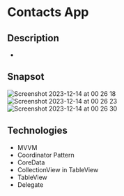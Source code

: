 # Contacts App

## Description
- 
## Snapsot
![Screenshot 2023-12-14 at 00 26 18](https://github.com/sulunbatuhan/Rehber/assets/16906501/0137d938-8b93-4bcb-91bd-d721e2646931)
![Screenshot 2023-12-14 at 00 26 23](https://github.com/sulunbatuhan/Rehber/assets/16906501/01ba183e-9f66-4c5c-af8c-f5dc068e53cd)
![Screenshot 2023-12-14 at 00 26 30](https://github.com/sulunbatuhan/Rehber/assets/16906501/054c4f64-8365-4434-8400-1e4b93a27f28)

## Technologies

- MVVM
- Coordinator Pattern
- CoreData
- CollectionView in TableView
- TableView
- Delegate
  
